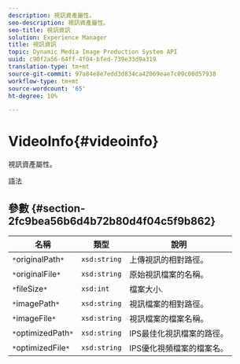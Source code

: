 ```yaml
---
description: 視訊資產屬性。
seo-description: 視訊資產屬性。
seo-title: 視訊資訊
solution: Experience Manager
title: 視訊資訊
topic: Dynamic Media Image Production System API
uuid: c90f2a56-64ff-4f04-bfed-739e33d9a319
translation-type: tm+mt
source-git-commit: 97a84e8e7edd3d834ca42069eae7c09c00d57938
workflow-type: tm+mt
source-wordcount: '65'
ht-degree: 10%

---
```



# VideoInfo{#videoinfo}

視訊資產屬性。

語法

## 參數 {#section-2fc9bea56b6d4b72b80d4f04c5f9b862}

| 名稱 | 類型 | 說明 |
|---|---|---|
| `*`originalPath`*` | `xsd:string` | 上傳視訊的相對路徑。 |
| `*`originalFile`*` | `xsd:string` | 原始視訊檔案的名稱。 |
| `*`fileSize`*` | `xsd:int` | 檔案大小. |
| `*`imagePath`*` | `xsd:string` | 視訊檔案的相對路徑。 |
| `*`imageFile`*` | `xsd:string` | 視訊檔案的檔案名稱。 |
| `*`optimizedPath`*` | `xsd:string` | IPS最佳化視訊檔案的路徑。 |
| `*`optimizedFile`*` | `xsd:string` | IPS優化視頻檔案的檔案名。 |

